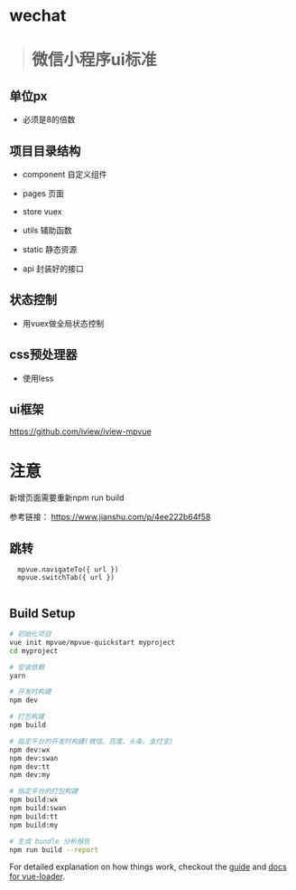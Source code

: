 # wechat

> # 微信小程序ui标准

## 单位px

- 必须是8的倍数

## 项目目录结构

- component 自定义组件

- pages 页面

- store  vuex

- utils 辅助函数

- static 静态资源

- api 封装好的接口

## 状态控制

- 用vuex做全局状态控制

## css预处理器

- 使用less

## ui框架

https://github.com/iview/iview-mpvue

# 注意
新增页面需要重新npm  run  build

参考链接： https://www.jianshu.com/p/4ee222b64f58


## 跳转
```
  mpvue.navigateTo({ url })
  mpvue.switchTab({ url })
  
```


## Build Setup


``` bash
# 初始化项目
vue init mpvue/mpvue-quickstart myproject
cd myproject

# 安装依赖
yarn

# 开发时构建
npm dev

# 打包构建
npm build

# 指定平台的开发时构建(微信、百度、头条、支付宝)
npm dev:wx
npm dev:swan
npm dev:tt
npm dev:my

# 指定平台的打包构建
npm build:wx
npm build:swan
npm build:tt
npm build:my

# 生成 bundle 分析报告
npm run build --report
```

For detailed explanation on how things work, checkout the [guide](http://vuejs-templates.github.io/webpack/) and [docs for vue-loader](http://vuejs.github.io/vue-loader).
